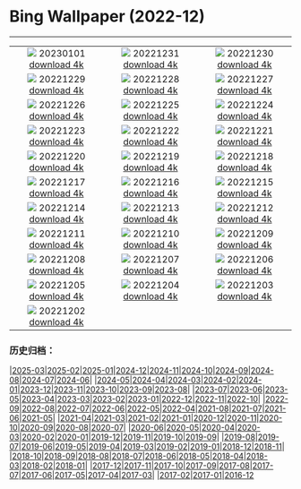 # Bing Wallpaper (2022-12)
**************
| | | |
| :----: | :----: | :----: |
| ![](https://www.bing.com/th?id=OHR.NewDawn_FR-FR6604030929_1920x1080.jpg) 20230101 [download 4k](https://www.bing.com/th?id=OHR.NewDawn_FR-FR6604030929_UHD.jpg) | ![](https://www.bing.com/th?id=OHR.SydneyNYE_FR-FR3788226039_1920x1080.jpg) 20221231 [download 4k](https://www.bing.com/th?id=OHR.SydneyNYE_FR-FR3788226039_UHD.jpg) | ![](https://www.bing.com/th?id=OHR.ChalkRock_FR-FR3539137221_1920x1080.jpg) 20221230 [download 4k](https://www.bing.com/th?id=OHR.ChalkRock_FR-FR3539137221_UHD.jpg) |
| ![](https://www.bing.com/th?id=OHR.ButterflyEffect_FR-FR9733301098_1920x1080.jpg) 20221229 [download 4k](https://www.bing.com/th?id=OHR.ButterflyEffect_FR-FR9733301098_UHD.jpg) | ![](https://www.bing.com/th?id=OHR.ChiesaBianca_FR-FR9548113172_1920x1080.jpg) 20221228 [download 4k](https://www.bing.com/th?id=OHR.ChiesaBianca_FR-FR9548113172_UHD.jpg) | ![](https://www.bing.com/th?id=OHR.BlueLagoon_FR-FR9347048363_1920x1080.jpg) 20221227 [download 4k](https://www.bing.com/th?id=OHR.BlueLagoon_FR-FR9347048363_UHD.jpg) |
| ![](https://www.bing.com/th?id=OHR.BeverleyWestwood_FR-FR9155658622_1920x1080.jpg) 20221226 [download 4k](https://www.bing.com/th?id=OHR.BeverleyWestwood_FR-FR9155658622_UHD.jpg) | ![](https://www.bing.com/th?id=OHR.ChristmasSouvenir_FR-FR8978266919_1920x1080.jpg) 20221225 [download 4k](https://www.bing.com/th?id=OHR.ChristmasSouvenir_FR-FR8978266919_UHD.jpg) | ![](https://www.bing.com/th?id=OHR.AmalgaTree_FR-FR8807865831_1920x1080.jpg) 20221224 [download 4k](https://www.bing.com/th?id=OHR.AmalgaTree_FR-FR8807865831_UHD.jpg) |
| ![](https://www.bing.com/th?id=OHR.GentooGrievances_FR-FR8584925602_1920x1080.jpg) 20221223 [download 4k](https://www.bing.com/th?id=OHR.GentooGrievances_FR-FR8584925602_UHD.jpg) | ![](https://www.bing.com/th?id=OHR.TreeGaleriesLafayette_FR-FR8397010360_1920x1080.jpg) 20221222 [download 4k](https://www.bing.com/th?id=OHR.TreeGaleriesLafayette_FR-FR8397010360_UHD.jpg) | ![](https://www.bing.com/th?id=OHR.SolarHalo_FR-FR8139574564_1920x1080.jpg) 20221221 [download 4k](https://www.bing.com/th?id=OHR.SolarHalo_FR-FR8139574564_UHD.jpg) |
| ![](https://www.bing.com/th?id=OHR.PalaceBelvedere_FR-FR7902038950_1920x1080.jpg) 20221220 [download 4k](https://www.bing.com/th?id=OHR.PalaceBelvedere_FR-FR7902038950_UHD.jpg) | ![](https://www.bing.com/th?id=OHR.AnnecyXmas_FR-FR7613538506_1920x1080.jpg) 20221219 [download 4k](https://www.bing.com/th?id=OHR.AnnecyXmas_FR-FR7613538506_UHD.jpg) | ![](https://www.bing.com/th?id=OHR.SnoeySavoie_FR-FR7385225608_1920x1080.jpg) 20221218 [download 4k](https://www.bing.com/th?id=OHR.SnoeySavoie_FR-FR7385225608_UHD.jpg) |
| ![](https://www.bing.com/th?id=OHR.GlacierGoats_FR-FR7222733788_1920x1080.jpg) 20221217 [download 4k](https://www.bing.com/th?id=OHR.GlacierGoats_FR-FR7222733788_UHD.jpg) | ![](https://www.bing.com/th?id=OHR.AtlantaLights_FR-FR6981312442_1920x1080.jpg) 20221216 [download 4k](https://www.bing.com/th?id=OHR.AtlantaLights_FR-FR6981312442_UHD.jpg) | ![](https://www.bing.com/th?id=OHR.Borovets_FR-FR5469173399_1920x1080.jpg) 20221215 [download 4k](https://www.bing.com/th?id=OHR.Borovets_FR-FR5469173399_UHD.jpg) |
| ![](https://www.bing.com/th?id=OHR.GranParadiso100th_FR-FR5408904583_1920x1080.jpg) 20221214 [download 4k](https://www.bing.com/th?id=OHR.GranParadiso100th_FR-FR5408904583_UHD.jpg) | ![](https://www.bing.com/th?id=OHR.MorzineAvoriaz_FR-FR8186282635_1920x1080.jpg) 20221213 [download 4k](https://www.bing.com/th?id=OHR.MorzineAvoriaz_FR-FR8186282635_UHD.jpg) | ![](https://www.bing.com/th?id=OHR.PoinsettiaDay_FR-FR5301769444_1920x1080.jpg) 20221212 [download 4k](https://www.bing.com/th?id=OHR.PoinsettiaDay_FR-FR5301769444_UHD.jpg) |
| ![](https://www.bing.com/th?id=OHR.FlorenceAerial_FR-FR5252820196_1920x1080.jpg) 20221211 [download 4k](https://www.bing.com/th?id=OHR.FlorenceAerial_FR-FR5252820196_UHD.jpg) | ![](https://www.bing.com/th?id=OHR.SaltDesert_FR-FR5020382221_1920x1080.jpg) 20221210 [download 4k](https://www.bing.com/th?id=OHR.SaltDesert_FR-FR5020382221_UHD.jpg) | ![](https://www.bing.com/th?id=OHR.NorwayMuskox_FR-FR4877869181_1920x1080.jpg) 20221209 [download 4k](https://www.bing.com/th?id=OHR.NorwayMuskox_FR-FR4877869181_UHD.jpg) |
| ![](https://www.bing.com/th?id=OHR.LyonLights_FR-FR4756097857_1920x1080.jpg) 20221208 [download 4k](https://www.bing.com/th?id=OHR.LyonLights_FR-FR4756097857_UHD.jpg) | ![](https://www.bing.com/th?id=OHR.TangleCreekFalls_FR-FR3925649750_1920x1080.jpg) 20221207 [download 4k](https://www.bing.com/th?id=OHR.TangleCreekFalls_FR-FR3925649750_UHD.jpg) | ![](https://www.bing.com/th?id=OHR.StNick_FR-FR8289035767_1920x1080.jpg) 20221206 [download 4k](https://www.bing.com/th?id=OHR.StNick_FR-FR8289035767_UHD.jpg) |
| ![](https://www.bing.com/th?id=OHR.GreatEgret_FR-FR3839545128_1920x1080.jpg) 20221205 [download 4k](https://www.bing.com/th?id=OHR.GreatEgret_FR-FR3839545128_UHD.jpg) | ![](https://www.bing.com/th?id=OHR.KilimanjaroElephants_FR-FR3414758965_1920x1080.jpg) 20221204 [download 4k](https://www.bing.com/th?id=OHR.KilimanjaroElephants_FR-FR3414758965_UHD.jpg) | ![](https://www.bing.com/th?id=OHR.MiamiDT_FR-FR3331667702_1920x1080.jpg) 20221203 [download 4k](https://www.bing.com/th?id=OHR.MiamiDT_FR-FR3331667702_UHD.jpg) |
| ![](https://www.bing.com/th?id=OHR.BraidedRiverDelta_FR-FR3105049893_1920x1080.jpg) 20221202 [download 4k](https://www.bing.com/th?id=OHR.BraidedRiverDelta_FR-FR3105049893_UHD.jpg) |  |  |

### 历史归档：

|[2025-03](bing/2025-03/2025-03.md)|[2025-02](bing/2025-02/2025-02.md)|[2025-01](bing/2025-01/2025-01.md)|[2024-12](bing/2024-12/2024-12.md)|[2024-11](bing/2024-11/2024-11.md)|[2024-10](bing/2024-10/2024-10.md)|[2024-09](bing/2024-09/2024-09.md)|[2024-08](bing/2024-08/2024-08.md)|[2024-07](bing/2024-07/2024-07.md)|[2024-06](bing/2024-06/2024-06.md)|
|[2024-05](bing/2024-05/2024-05.md)|[2024-04](bing/2024-04/2024-04.md)|[2024-03](bing/2024-03/2024-03.md)|[2024-02](bing/2024-02/2024-02.md)|[2024-01](bing/2024-01/2024-01.md)|[2023-12](bing/2023-12/2023-12.md)|[2023-11](bing/2023-11/2023-11.md)|[2023-10](bing/2023-10/2023-10.md)|[2023-09](bing/2023-09/2023-09.md)|[2023-08](bing/2023-08/2023-08.md)|
|[2023-07](bing/2023-07/2023-07.md)|[2023-06](bing/2023-06/2023-06.md)|[2023-05](bing/2023-05/2023-05.md)|[2023-04](bing/2023-04/2023-04.md)|[2023-03](bing/2023-03/2023-03.md)|[2023-02](bing/2023-02/2023-02.md)|[2023-01](bing/2023-01/2023-01.md)|[2022-12](bing/2022-12/2022-12.md)|[2022-11](bing/2022-11/2022-11.md)|[2022-10](bing/2022-10/2022-10.md)|
|[2022-09](bing/2022-09/2022-09.md)|[2022-08](bing/2022-08/2022-08.md)|[2022-07](bing/2022-07/2022-07.md)|[2022-06](bing/2022-06/2022-06.md)|[2022-05](bing/2022-05/2022-05.md)|[2022-04](bing/2022-04/2022-04.md)|[2021-08](bing/2021-08/2021-08.md)|[2021-07](bing/2021-07/2021-07.md)|[2021-06](bing/2021-06/2021-06.md)|[2021-05](bing/2021-05/2021-05.md)|
|[2021-04](bing/2021-04/2021-04.md)|[2021-03](bing/2021-03/2021-03.md)|[2021-02](bing/2021-02/2021-02.md)|[2021-01](bing/2021-01/2021-01.md)|[2020-12](bing/2020-12/2020-12.md)|[2020-11](bing/2020-11/2020-11.md)|[2020-10](bing/2020-10/2020-10.md)|[2020-09](bing/2020-09/2020-09.md)|[2020-08](bing/2020-08/2020-08.md)|[2020-07](bing/2020-07/2020-07.md)|
|[2020-06](bing/2020-06/2020-06.md)|[2020-05](bing/2020-05/2020-05.md)|[2020-04](bing/2020-04/2020-04.md)|[2020-03](bing/2020-03/2020-03.md)|[2020-02](bing/2020-02/2020-02.md)|[2020-01](bing/2020-01/2020-01.md)|[2019-12](bing/2019-12/2019-12.md)|[2019-11](bing/2019-11/2019-11.md)|[2019-10](bing/2019-10/2019-10.md)|[2019-09](bing/2019-09/2019-09.md)|
|[2019-08](bing/2019-08/2019-08.md)|[2019-07](bing/2019-07/2019-07.md)|[2019-06](bing/2019-06/2019-06.md)|[2019-05](bing/2019-05/2019-05.md)|[2019-04](bing/2019-04/2019-04.md)|[2019-03](bing/2019-03/2019-03.md)|[2019-02](bing/2019-02/2019-02.md)|[2019-01](bing/2019-01/2019-01.md)|[2018-12](bing/2018-12/2018-12.md)|[2018-11](bing/2018-11/2018-11.md)|
|[2018-10](bing/2018-10/2018-10.md)|[2018-09](bing/2018-09/2018-09.md)|[2018-08](bing/2018-08/2018-08.md)|[2018-07](bing/2018-07/2018-07.md)|[2018-06](bing/2018-06/2018-06.md)|[2018-05](bing/2018-05/2018-05.md)|[2018-04](bing/2018-04/2018-04.md)|[2018-03](bing/2018-03/2018-03.md)|[2018-02](bing/2018-02/2018-02.md)|[2018-01](bing/2018-01/2018-01.md)|
|[2017-12](bing/2017-12/2017-12.md)|[2017-11](bing/2017-11/2017-11.md)|[2017-10](bing/2017-10/2017-10.md)|[2017-09](bing/2017-09/2017-09.md)|[2017-08](bing/2017-08/2017-08.md)|[2017-07](bing/2017-07/2017-07.md)|[2017-06](bing/2017-06/2017-06.md)|[2017-05](bing/2017-05/2017-05.md)|[2017-04](bing/2017-04/2017-04.md)|[2017-03](bing/2017-03/2017-03.md)|
|[2017-02](bing/2017-02/2017-02.md)|[2017-01](bing/2017-01/2017-01.md)|[2016-12](bing/2016-12/2016-12.md)